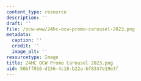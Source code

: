 ```yaml
---
content_type: resource
description: ''
draft: ''
file: /ocw-www/24hc-ocw-promo-carousel-2023.png
metadata:
  caption: ''
  credit: ''
  image_alt: ''
resourcetype: Image
title: 24HC OCW Promo Carousel 2023.png
uid: 50bff016-d156-4c18-b22a-bf8347e19e3f
---
```

